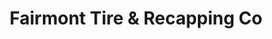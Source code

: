---
title: "Fairmont Tire & Recapping Co"
url: /fairmont/fairmont-tire-und-recapping-co/
shop: Reifen
---